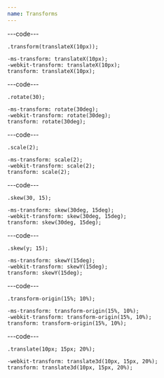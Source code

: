 ```yaml
---
name: Transforms
---
```


---code---

```less
.transform(translateX(10px));
```

```less
-ms-transform: translateX(10px);
-webkit-transform: translateX(10px);
transform: translateX(10px);
```

---code---

```less
.rotate(30);
```

```less
-ms-transform: rotate(30deg);
-webkit-transform: rotate(30deg);
transform: rotate(30deg);
```

---code---

```less
.scale(2);
```

```less
-ms-transform: scale(2);
-webkit-transform: scale(2);
transform: scale(2);
```

---code---

```less
.skew(30, 15);
```

```less
-ms-transform: skew(30deg, 15deg);
-webkit-transform: skew(30deg, 15deg);
transform: skew(30deg, 15deg);
```

---code---

```less
.skew(y; 15);
```

```less
-ms-transform: skewY(15deg);
-webkit-transform: skewY(15deg);
transform: skewY(15deg);
```

---code---

```less
.transform-origin(15%; 10%);
```

```less
-ms-transform: transform-origin(15%, 10%);
-webkit-transform: transform-origin(15%, 10%);
transform: transform-origin(15%, 10%);
```

---code---

```less
.translate(10px; 15px; 20%);
```

```less
-webkit-transform: translate3d(10px, 15px, 20%);
transform: translate3d(10px, 15px, 20%);
```